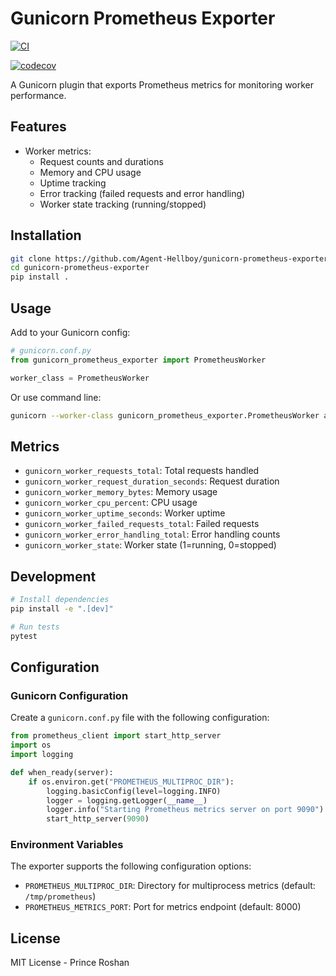 # Gunicorn Prometheus Exporter

[![CI](https://github.com/agent-hellboy/gunicorn-prometheus-exporter/actions/workflows/ci.yml/badge.svg)](https://github.com/agent-hellboy/gunicorn-prometheus-exporter/actions/workflows/ci.yml)

[![codecov](https://codecov.io/gh/Agent-Hellboy/gunicorn-prometheus-exporter/graph/badge.svg?token=NE7JS4FZHC)](https://codecov.io/gh/Agent-Hellboy/gunicorn-prometheus-exporter)

A Gunicorn plugin that exports Prometheus metrics for monitoring worker performance.

## Features

- Worker metrics:
  - Request counts and durations
  - Memory and CPU usage
  - Uptime tracking
  - Error tracking (failed requests and error handling)
  - Worker state tracking (running/stopped)

## Installation

```bash
git clone https://github.com/Agent-Hellboy/gunicorn-prometheus-exporter
cd gunicorn-prometheus-exporter
pip install .
```

## Usage

Add to your Gunicorn config:

```python
# gunicorn.conf.py
from gunicorn_prometheus_exporter import PrometheusWorker

worker_class = PrometheusWorker
```

Or use command line:

```bash
gunicorn --worker-class gunicorn_prometheus_exporter.PrometheusWorker app:app
```

## Metrics

- `gunicorn_worker_requests_total`: Total requests handled
- `gunicorn_worker_request_duration_seconds`: Request duration
- `gunicorn_worker_memory_bytes`: Memory usage
- `gunicorn_worker_cpu_percent`: CPU usage
- `gunicorn_worker_uptime_seconds`: Worker uptime
- `gunicorn_worker_failed_requests_total`: Failed requests
- `gunicorn_worker_error_handling_total`: Error handling counts
- `gunicorn_worker_state`: Worker state (1=running, 0=stopped)

## Development

```bash
# Install dependencies
pip install -e ".[dev]"

# Run tests
pytest
```

## Configuration

### Gunicorn Configuration

Create a `gunicorn.conf.py` file with the following configuration:

```python
from prometheus_client import start_http_server
import os
import logging

def when_ready(server):
    if os.environ.get("PROMETHEUS_MULTIPROC_DIR"):
        logging.basicConfig(level=logging.INFO)
        logger = logging.getLogger(__name__)
        logger.info("Starting Prometheus metrics server on port 9090")
        start_http_server(9090)
```

### Environment Variables

The exporter supports the following configuration options:

- `PROMETHEUS_MULTIPROC_DIR`: Directory for multiprocess metrics (default: `/tmp/prometheus`)
- `PROMETHEUS_METRICS_PORT`: Port for metrics endpoint (default: 8000)

## License

MIT License - Prince Roshan
